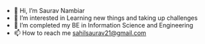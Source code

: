 - 👋 Hi, I’m Saurav Nambiar
- 👀 I’m interested in Learning new things and taking up challenges
- 🌱 I’m completed my BE in Information Science and Engineering
- 📫 How to reach me sahilsaurav21@gmail.com

<!---
saurav2267/saurav2267 is a ✨ special ✨ repository because its `README.md` (this file) appears on your GitHub profile.
You can click the Preview link to take a look at your changes.
--->

